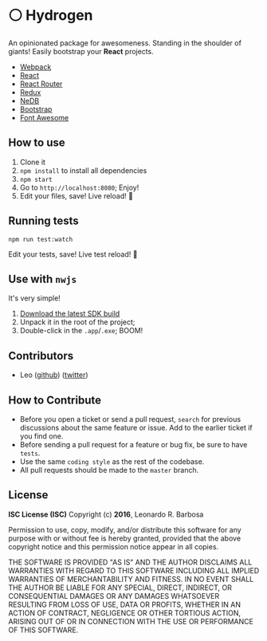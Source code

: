 # :white_circle: Hydrogen

An opinionated package for awesomeness. Standing in the shoulder of giants! Easily bootstrap your **React** projects.

- [Webpack](https://webpack.github.io/)
- [React](https://facebook.github.io/react/)
- [React Router](https://github.com/reactjs/react-router)
- [Redux](http://redux.js.org/)
- [NeDB](https://github.com/louischatriot/nedb)
- [Bootstrap](http://getbootstrap.com/)
- [Font Awesome](https://fortawesome.github.io/Font-Awesome/)

## How to use

1. Clone it
2. `npm install` to install all dependencies
3. `npm start`
4. Go to `http://localhost:8080`; Enjoy!
5. Edit your files, save! Live reload! :metal:

## Running tests

`npm run test:watch`

Edit your tests, save! Live test reload! :metal:

## Use with `nwjs`

It's very simple!

1. [Download the latest SDK build](http://nwjs.io/)
2. Unpack it in the root of the project;
3. Double-click in the `.app`/`.exe`; BOOM!


## Contributors

- Leo ([github](https://github.com/leonardorb)) ([twitter](https://twitter.com/leonardorb))

## How to Contribute
- Before you open a ticket or send a pull request, `search` for previous discussions about the same feature or issue. Add to the earlier ticket if you find one.
- Before sending a pull request for a feature or bug fix, be sure to have `tests`.
- Use the same `coding style` as the rest of the codebase.
- All pull requests should be made to the `master` branch.

## License

**ISC License (ISC)**
Copyright (c) **2016**, Leonardo R. Barbosa

Permission to use, copy, modify, and/or distribute this software for any purpose with or without fee is hereby granted, provided that the above copyright notice and this permission notice appear in all copies.

THE SOFTWARE IS PROVIDED "AS IS" AND THE AUTHOR DISCLAIMS ALL WARRANTIES WITH REGARD TO THIS SOFTWARE INCLUDING ALL IMPLIED WARRANTIES OF MERCHANTABILITY AND FITNESS. IN NO EVENT SHALL THE AUTHOR BE LIABLE FOR ANY SPECIAL, DIRECT, INDIRECT, OR CONSEQUENTIAL DAMAGES OR ANY DAMAGES WHATSOEVER RESULTING FROM LOSS OF USE, DATA OR PROFITS, WHETHER IN AN ACTION OF CONTRACT, NEGLIGENCE OR OTHER TORTIOUS ACTION, ARISING OUT OF OR IN CONNECTION WITH THE USE OR PERFORMANCE OF THIS SOFTWARE.
